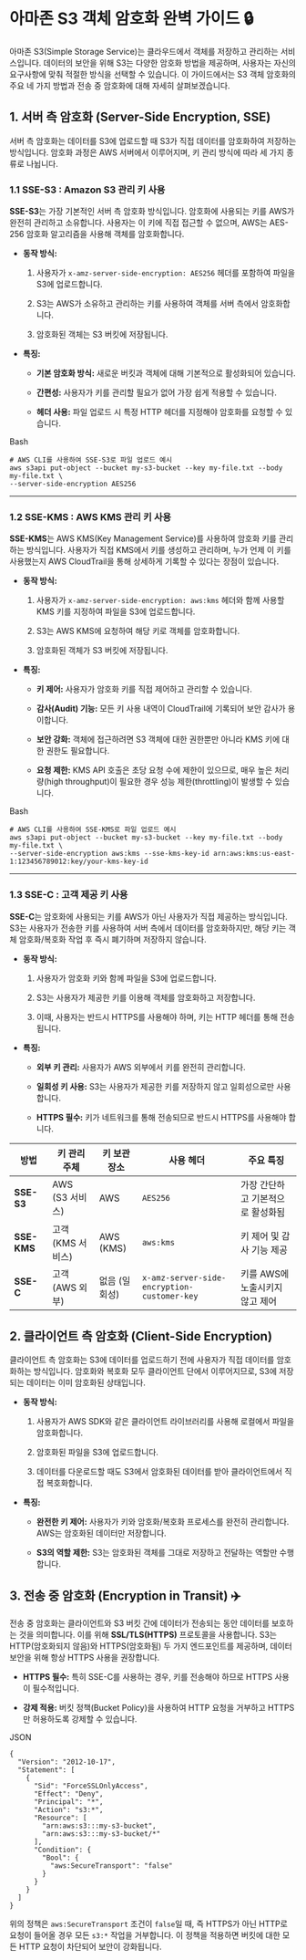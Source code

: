 # 아마존 S3 객체 암호화 완벽 가이드 :lock:

아마존 S3(Simple Storage Service)는 클라우드에서 객체를 저장하고 관리하는 서비스입니다. 데이터의 보안을 위해 S3는 다양한 암호화 방법을 제공하며, 사용자는 자신의 요구사항에 맞춰 적절한 방식을 선택할 수 있습니다. 이 가이드에서는 S3 객체 암호화의 주요 네 가지 방법과 전송 중 암호화에 대해 자세히 살펴보겠습니다.

## 1. 서버 측 암호화 (Server-Side Encryption, SSE)

서버 측 암호화는 데이터를 S3에 업로드할 때 S3가 직접 데이터를 암호화하여 저장하는 방식입니다. 암호화 과정은 AWS 서버에서 이루어지며, 키 관리 방식에 따라 세 가지 종류로 나뉩니다.

### 1.1 SSE-S3 : Amazon S3 관리 키 사용

**SSE-S3**는 가장 기본적인 서버 측 암호화 방식입니다. 암호화에 사용되는 키를 AWS가 완전히 관리하고 소유합니다. 사용자는 이 키에 직접 접근할 수 없으며, AWS는 AES-256 암호화 알고리즘을 사용해 객체를 암호화합니다.

- **동작 방식:**
    
    1. 사용자가 `x-amz-server-side-encryption: AES256` 헤더를 포함하여 파일을 S3에 업로드합니다.
        
    2. S3는 AWS가 소유하고 관리하는 키를 사용하여 객체를 서버 측에서 암호화합니다.
        
    3. 암호화된 객체는 S3 버킷에 저장됩니다.
        
- **특징:**
    
    - **기본 암호화 방식:** 새로운 버킷과 객체에 대해 기본적으로 활성화되어 있습니다.
        
    - **간편성:** 사용자가 키를 관리할 필요가 없어 가장 쉽게 적용할 수 있습니다.
        
    - **헤더 사용:** 파일 업로드 시 특정 HTTP 헤더를 지정해야 암호화를 요청할 수 있습니다.
        

Bash

```
# AWS CLI를 사용하여 SSE-S3로 파일 업로드 예시
aws s3api put-object --bucket my-s3-bucket --key my-file.txt --body my-file.txt \
--server-side-encryption AES256
```

---

### 1.2 SSE-KMS : AWS KMS 관리 키 사용

**SSE-KMS**는 AWS KMS(Key Management Service)를 사용하여 암호화 키를 관리하는 방식입니다. 사용자가 직접 KMS에서 키를 생성하고 관리하며, 누가 언제 이 키를 사용했는지 AWS CloudTrail을 통해 상세하게 기록할 수 있다는 장점이 있습니다.

- **동작 방식:**
    
    1. 사용자가 `x-amz-server-side-encryption: aws:kms` 헤더와 함께 사용할 KMS 키를 지정하여 파일을 S3에 업로드합니다.
        
    2. S3는 AWS KMS에 요청하여 해당 키로 객체를 암호화합니다.
        
    3. 암호화된 객체가 S3 버킷에 저장됩니다.
        
- **특징:**
    
    - **키 제어:** 사용자가 암호화 키를 직접 제어하고 관리할 수 있습니다.
        
    - **감사(Audit) 기능:** 모든 키 사용 내역이 CloudTrail에 기록되어 보안 감사가 용이합니다.
        
    - **보안 강화:** 객체에 접근하려면 S3 객체에 대한 권한뿐만 아니라 KMS 키에 대한 권한도 필요합니다.
        
    - **요청 제한:** KMS API 호출은 초당 요청 수에 제한이 있으므로, 매우 높은 처리량(high throughput)이 필요한 경우 성능 제한(throttling)이 발생할 수 있습니다.
        

Bash

```
# AWS CLI를 사용하여 SSE-KMS로 파일 업로드 예시
aws s3api put-object --bucket my-s3-bucket --key my-file.txt --body my-file.txt \
--server-side-encryption aws:kms --sse-kms-key-id arn:aws:kms:us-east-1:123456789012:key/your-kms-key-id
```

---

### 1.3 SSE-C : 고객 제공 키 사용

**SSE-C**는 암호화에 사용되는 키를 AWS가 아닌 사용자가 직접 제공하는 방식입니다. S3는 사용자가 전송한 키를 사용하여 서버 측에서 데이터를 암호화하지만, 해당 키는 객체 암호화/복호화 작업 후 즉시 폐기하며 저장하지 않습니다.

- **동작 방식:**
    
    1. 사용자가 암호화 키와 함께 파일을 S3에 업로드합니다.
        
    2. S3는 사용자가 제공한 키를 이용해 객체를 암호화하고 저장합니다.
        
    3. 이때, 사용자는 반드시 HTTPS를 사용해야 하며, 키는 HTTP 헤더를 통해 전송됩니다.
        
- **특징:**
    
    - **외부 키 관리:** 사용자가 AWS 외부에서 키를 완전히 관리합니다.
        
    - **일회성 키 사용:** S3는 사용자가 제공한 키를 저장하지 않고 일회성으로만 사용합니다.
        
    - **HTTPS 필수:** 키가 네트워크를 통해 전송되므로 반드시 HTTPS를 사용해야 합니다.
        

|방법|키 관리 주체|키 보관 장소|사용 헤더|주요 특징|
|---|---|---|---|---|
|**SSE-S3**|AWS (S3 서비스)|AWS|`AES256`|가장 간단하고 기본적으로 활성화됨|
|**SSE-KMS**|고객 (KMS 서비스)|AWS (KMS)|`aws:kms`|키 제어 및 감사 기능 제공|
|**SSE-C**|고객 (AWS 외부)|없음 (일회성)|`x-amz-server-side-encryption-customer-key`|키를 AWS에 노출시키지 않고 제어|

## 2. 클라이언트 측 암호화 (Client-Side Encryption)

클라이언트 측 암호화는 S3에 데이터를 업로드하기 전에 사용자가 직접 데이터를 암호화하는 방식입니다. 암호화와 복호화 모두 클라이언트 단에서 이루어지므로, S3에 저장되는 데이터는 이미 암호화된 상태입니다.

- **동작 방식:**
    
    1. 사용자가 AWS SDK와 같은 클라이언트 라이브러리를 사용해 로컬에서 파일을 암호화합니다.
        
    2. 암호화된 파일을 S3에 업로드합니다.
        
    3. 데이터를 다운로드할 때도 S3에서 암호화된 데이터를 받아 클라이언트에서 직접 복호화합니다.
        
- **특징:**
    
    - **완전한 키 제어:** 사용자가 키와 암호화/복호화 프로세스를 완전히 관리합니다. AWS는 암호화된 데이터만 저장합니다.
        
    - **S3의 역할 제한:** S3는 암호화된 객체를 그대로 저장하고 전달하는 역할만 수행합니다.
        

## 3. 전송 중 암호화 (Encryption in Transit) :airplane:

전송 중 암호화는 클라이언트와 S3 버킷 간에 데이터가 전송되는 동안 데이터를 보호하는 것을 의미합니다. 이를 위해 **SSL/TLS(HTTPS)** 프로토콜을 사용합니다. S3는 HTTP(암호화되지 않음)와 HTTPS(암호화됨) 두 가지 엔드포인트를 제공하며, 데이터 보안을 위해 항상 HTTPS 사용을 권장합니다.

- **HTTPS 필수:** 특히 SSE-C를 사용하는 경우, 키를 전송해야 하므로 HTTPS 사용이 필수적입니다.
    
- **강제 적용:** 버킷 정책(Bucket Policy)을 사용하여 HTTP 요청을 거부하고 HTTPS만 허용하도록 강제할 수 있습니다.
    

JSON

```
{
  "Version": "2012-10-17",
  "Statement": [
    {
      "Sid": "ForceSSLOnlyAccess",
      "Effect": "Deny",
      "Principal": "*",
      "Action": "s3:*",
      "Resource": [
        "arn:aws:s3:::my-s3-bucket",
        "arn:aws:s3:::my-s3-bucket/*"
      ],
      "Condition": {
        "Bool": {
          "aws:SecureTransport": "false"
        }
      }
    }
  ]
}
```

위의 정책은 `aws:SecureTransport` 조건이 `false`일 때, 즉 HTTPS가 아닌 HTTP로 요청이 들어올 경우 모든 `s3:*` 작업을 거부합니다. 이 정책을 적용하면 버킷에 대한 모든 HTTP 요청이 차단되어 보안이 강화됩니다.